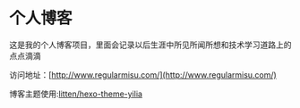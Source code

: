 # 个人博客

这是我的个人博客项目，里面会记录以后生涯中所见所闻所想和技术学习道路上的点点滴滴


访问地址：[http://www.regularmisu.com/](http://www.regularmisu.com/)


博客主题使用:[litten/hexo-theme-yilia](https://github.com/litten/hexo-theme-yilia)



